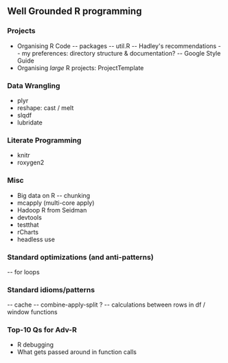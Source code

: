 ## Well Grounded R programming

### Projects
- Organising R Code
-- packages
-- util.R
-- Hadley's recommendations
-- my preferences: directory structure & documentation?
-- Google Style Guide
- Organising *large* R projects: ProjectTemplate

### Data Wrangling
- plyr
- reshape: cast / melt
- slqdf
- lubridate

### Literate Programming
- knitr
- roxygen2

### Misc
- Big data on R
-- chunking
- mcapply (multi-core apply)
- Hadoop R from Seidman
- devtools
- testthat
- rCharts
- headless use

### Standard optimizations (and anti-patterns)
-- for loops

### Standard idioms/patterns 
-- cache
-- combine-apply-split ?
-- calculations between rows in df / window functions

### Top-10 Qs for Adv-R
- R debugging
- What gets passed around in function calls


 